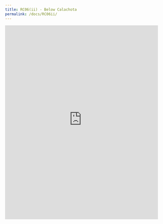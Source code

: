 ```yaml
---
title: RC06(ii) - Below Calachota
permalink: /docs/RC06ii/
---
```


<iframe width="100%" height="640" allowfullscreen style="border-style:none;" src="https://cavep-undc-hosting.netlify.com/sites/RC06ii/app-files/"></iframe>


